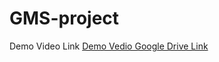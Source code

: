 # GMS-project
Demo Video Link
[Demo Vedio Google Drive Link](https://drive.google.com/file/d/1svSuj7O2lZdvShfL45oZh70KNbfjDd0_/view?usp=drivesdk)

